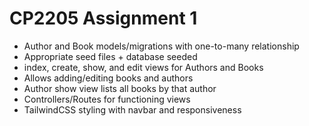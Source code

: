 # CP2205 Assignment 1

-   Author and Book models/migrations with one-to-many relationship
-   Appropriate seed files + database seeded
-   index, create, show, and edit views for Authors and Books
-   Allows adding/editing books and authors
-   Author show view lists all books by that author
-   Controllers/Routes for functioning views
-   TailwindCSS styling with navbar and responsiveness
